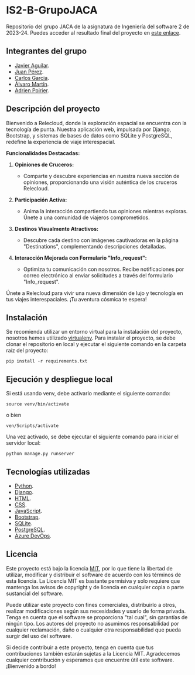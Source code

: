 # IS2-B-GrupoJACA
Repositorio del grupo JACA de la asignatura de Ingeniería del software 2 de 2023-24. Puedes acceder al resultado final del proyecto en [este enlace](tour-espacial-relecloud.azurewebsites.net).

## Integrantes del grupo
- [Javier Aguilar](https://github.com/J-AguilarG).
- [Juan Pérez](https://github.com/Mr-Vozka).
- [Carlos Garcia](https://github.com/carlosgarcirev).
- [Álvaro Martín](https://github.com/amgdestructor).
- [Adrien Poirier](https://github.com/Adrixx10p).


## Descripción del proyecto
Bienvenido a Relecloud, donde la exploración espacial se encuentra con la tecnología de punta. Nuestra aplicación web, impulsada por Django, Bootstrap, y sistemas de bases de datos como SQLite y PostgreSQL, redefine la experiencia de viaje interespacial.

**Funcionalidades Destacadas:**
1. **Opiniones de Cruceros:**
   - Comparte y descubre experiencias en nuestra nueva sección de opiniones, proporcionando una visión auténtica de los cruceros Relecloud.

2. **Participación Activa:**
   - Anima la interacción compartiendo tus opiniones mientras exploras. Únete a una comunidad de viajeros comprometidos.

3. **Destinos Visualmente Atractivos:**
   - Descubre cada destino con imágenes cautivadoras en la página "Destinations", complementando descripciones detalladas.

4. **Interacción Mejorada con Formulario "Info_request":**
   - Optimiza tu comunicación con nosotros. Recibe notificaciones por correo electrónico al enviar solicitudes a través del formulario "Info_request".

Únete a Relecloud para vivir una nueva dimensión de lujo y tecnología en tus viajes interespaciales. ¡Tu aventura cósmica te espera!


## Instalación
Se recomienda utilizar un entorno virtual para la instalación del proyecto, nosotros hemos utilizado [virtualenv](https://virtualenv.pypa.io/en/latest/).
Para instalar el proyecto, se debe clonar el repositorio en local y ejecutar el siguiente comando en la carpeta raíz del proyecto:
```
pip install -r requirements.txt
```


## Ejecución y despliegue local
Si está usando venv, debe activarlo mediante el siguiente comando:
```
source venv/bin/activate
```
o bien
```
ven/Scripts/activate
```
Una vez activado, se debe ejecutar el siguiente comando para iniciar el servidor local:
```
python manage.py runserver
```


## Tecnologías utilizadas
- [Python](https://www.python.org/).
- [Django](https://www.djangoproject.com/).
- [HTML](https://html.com/).
- [CSS](https://www.w3.org/Style/CSS/Overview.en.html).
- [JavaScript](https://www.javascript.com/).
- [Bootstrap](https://getbootstrap.com/).
- [SQLite](https://www.sqlite.org/index.html).
- [PostgreSQL](https://www.postgresql.org/).
- [Azure DevOps](https://azure.microsoft.com/es-es/services/devops/).


## Licencia
Este proyecto está bajo la licencia [MIT](https://choosealicense.com/licenses/mit/), por lo que tiene la libertad de utilizar, modificar y distribuir el software de acuerdo con los términos de esta licencia. La Licencia MIT es bastante permisiva y solo requiere que mantenga los avisos de copyright y de licencia en cualquier copia o parte sustancial del software.

Puede utilizar este proyecto con fines comerciales, distribuirlo a otros, realizar modificaciones según sus necesidades y usarlo de forma privada. Tenga en cuenta que el software se proporciona "tal cual", sin garantías de ningún tipo. Los autores del proyecto no asumimos responsabilidad por cualquier reclamación, daño o cualquier otra responsabilidad que pueda surgir del uso del software.

Si decide contribuir a este proyecto, tenga en cuenta que tus contribuciones también estarán sujetas a la Licencia MIT. Agradecemos cualquier contribución y esperamos que encuentre útil este software. ¡Bienvenido a bordo!